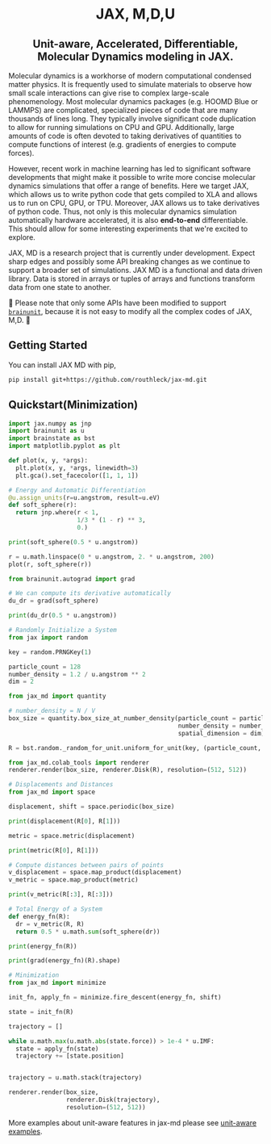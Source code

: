 <h1 align='center'>JAX, M,D,U</h1>
<h2 align='center'>Unit-aware, Accelerated, Differentiable, Molecular Dynamics modeling in JAX.</h2>

Molecular dynamics is a workhorse of modern computational condensed matter physics. It is frequently used to simulate materials to observe how small scale interactions can give rise to complex large-scale phenomenology. Most molecular dynamics packages (e.g. HOOMD Blue or LAMMPS) are complicated, specialized pieces of code that are many thousands of lines long. They typically involve significant code duplication to allow for running simulations on CPU and GPU. Additionally, large amounts of code is often devoted to taking derivatives of quantities to compute functions of interest (e.g. gradients of energies to compute forces).

However, recent work in machine learning has led to significant software developments that might make it possible to write more concise molecular dynamics simulations that offer a range of benefits. Here we target JAX, which allows us to write python code that gets compiled to XLA and allows us to run on CPU, GPU, or TPU. Moreover, JAX allows us to take derivatives of python code. Thus, not only is this molecular dynamics simulation automatically hardware accelerated, it is also __end-to-end__ differentiable. This should allow for some interesting experiments that we're excited to explore.

JAX, MD is a research project that is currently under development. Expect sharp edges and possibly some API breaking changes as we continue to support a broader set of simulations. JAX MD is a functional and data driven library. Data is stored in arrays or tuples of arrays and functions transform data from one state to another.

🚧 Please note that only some APIs have been modified to support [`brainunit`](https://github.com/chaobrain/brainunit), because it is not easy to modify all the complex codes of JAX, M,D. 🚧


## Getting Started

You can install JAX MD with pip,
```bash
pip install git+https://github.com/routhleck/jax-md.git
```

## Quickstart(Minimization)
```python
import jax.numpy as jnp
import brainunit as u
import brainstate as bst
import matplotlib.pyplot as plt

def plot(x, y, *args):
  plt.plot(x, y, *args, linewidth=3)
  plt.gca().set_facecolor([1, 1, 1])

# Energy and Automatic Differentiation
@u.assign_units(r=u.angstrom, result=u.eV)
def soft_sphere(r):
  return jnp.where(r < 1, 
                   1/3 * (1 - r) ** 3,
                   0.)

print(soft_sphere(0.5 * u.angstrom))

r = u.math.linspace(0 * u.angstrom, 2. * u.angstrom, 200)
plot(r, soft_sphere(r))

from brainunit.autograd import grad

# We can compute its derivative automatically
du_dr = grad(soft_sphere)

print(du_dr(0.5 * u.angstrom))

# Randomly Initialize a System
from jax import random

key = random.PRNGKey(1)

particle_count = 128
number_density = 1.2 / u.angstrom ** 2
dim = 2

from jax_md import quantity

# number_density = N / V
box_size = quantity.box_size_at_number_density(particle_count = particle_count, 
                                               number_density = number_density, 
                                               spatial_dimension = dim)

R = bst.random._random_for_unit.uniform_for_unit(key, (particle_count, dim), minval=0*u.angstrom, maxval=box_size)

from jax_md.colab_tools import renderer
renderer.render(box_size, renderer.Disk(R), resolution=(512, 512))

# Displacements and Distances
from jax_md import space

displacement, shift = space.periodic(box_size)

print(displacement(R[0], R[1]))

metric = space.metric(displacement)

print(metric(R[0], R[1]))

# Compute distances between pairs of points
v_displacement = space.map_product(displacement)
v_metric = space.map_product(metric)

print(v_metric(R[:3], R[:3]))

# Total Energy of a System
def energy_fn(R):
  dr = v_metric(R, R)
  return 0.5 * u.math.sum(soft_sphere(dr))

print(energy_fn(R))

print(grad(energy_fn)(R).shape)

# Minimization
from jax_md import minimize

init_fn, apply_fn = minimize.fire_descent(energy_fn, shift)

state = init_fn(R)

trajectory = []

while u.math.max(u.math.abs(state.force)) > 1e-4 * u.IMF:
  state = apply_fn(state)
  trajectory += [state.position]


trajectory = u.math.stack(trajectory)

renderer.render(box_size,
                renderer.Disk(trajectory),
                resolution=(512, 512))
```

More examples about unit-aware features in jax-md please see [unit-aware examples](https://github.com/Routhleck/jax-md/tree/main/examples-with-unit).
